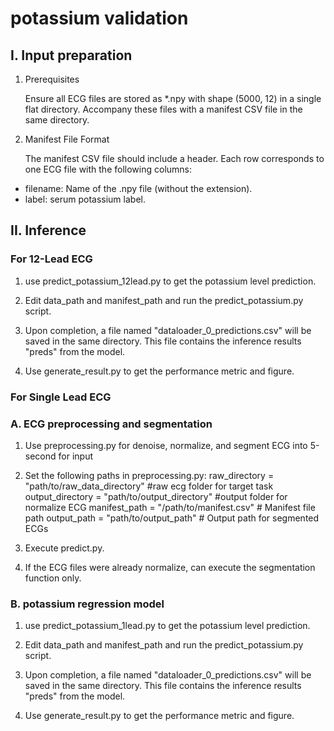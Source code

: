 # potassium validation


## I. Input preparation


1. Prerequisites

    Ensure all ECG files are stored as *.npy with shape (5000, 12) in a single flat directory.
    Accompany these files with a manifest CSV file in the same directory.


2. Manifest File Format

    The manifest CSV file should include a header.
    Each row corresponds to one ECG file with the following columns:

- filename: Name of the .npy file (without the extension).
- label: serum potassium label.



## II. Inference


### For 12-Lead ECG


1. use predict_potassium_12lead.py to get the potassium level prediction.

2. Edit data_path and manifest_path and run the predict_potassium.py script.

3. Upon completion, a file named "dataloader_0_predictions.csv" will be saved in the same directory. This file contains the inference results "preds" from the model.

4. Use generate_result.py to get the performance metric and figure.


### For Single Lead ECG


### A. ECG preprocessing and segmentation


1. Use preprocessing.py for denoise, normalize, and segment ECG into 5-second for input

2. Set the following paths in preprocessing.py:
raw_directory = "path/to/raw_data_directory"  #raw ecg folder for target task
output_directory = "path/to/output_directory" #output folder for normalize ECG
manifest_path = "/path/to/manifest.csv"  # Manifest file path
output_path = "path/to/output_path"  # Output path for segmented ECGs

3. Execute predict.py.

4. If the ECG files were already normalize, can execute the segmentation function only.


### B. potassium regression model


1. use predict_potassium_1lead.py to get the potassium level prediction.

2. Edit data_path and manifest_path and run the predict_potassium.py script.

3. Upon completion, a file named "dataloader_0_predictions.csv" will be saved in the same directory. This file contains the inference results "preds" from the model.

4. Use generate_result.py to get the performance metric and figure.

```python

```
